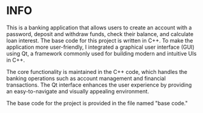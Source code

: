 # INFO
This is a banking application that allows users to create an account with a password, deposit and withdraw funds, check their balance, and calculate loan interest. The base code for this project is written in C++. To make the application more user-friendly, I integrated a graphical user interface (GUI) using Qt, a framework commonly used for building modern and intuitive UIs in C++.

The core functionality is maintained in the C++ code, which handles the banking operations such as account management and financial transactions. The Qt interface enhances the user experience by providing an easy-to-navigate and visually appealing environment.

The base code for the project is provided in the file named "base code."
